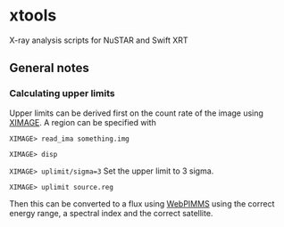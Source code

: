 # xtools

X-ray analysis scripts for NuSTAR and Swift XRT


## General notes

### Calculating upper limits

Upper limits can be derived first on the count rate of the image using
[XIMAGE](https://heasarc.gsfc.nasa.gov/docs/xanadu/ximage/manual/ximage.html). A region can be specified with

`XIMAGE> read_ima something.img`

`XIMAGE> disp`

`XIMAGE> uplimit/sigma=3` Set the upper limit to 3 sigma.

`XIMAGE> uplimit source.reg`

Then this can be converted to a flux using [WebPIMMS](https://heasarc.gsfc.nasa.gov/cgi-bin/Tools/w3pimms/w3pimms.pl) using the correct
energy range, a spectral index and the correct satellite.
